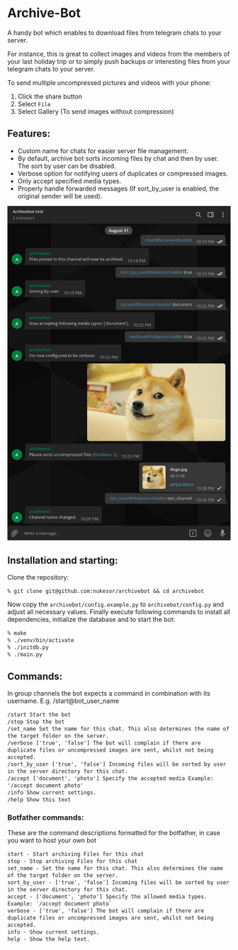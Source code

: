 # Archive-Bot

A handy bot which enables to download files from telegram chats to your server.

For instance, this is great to collect images and videos from the members of your last holiday trip or to simply push backups or interesting files from your telegram chats to your server.

To send multiple uncompressed pictures and videos with your phone:
1. Click the share button
2. Select `File`
3. Select Gallery (To send images without compression)

## Features:

- Custom name for chats for easier server file management.
- By default, archive bot sorts incoming files by chat and then by user. The sort by user can be disabled.
- Verbose option for notifying users of duplicates or compressed images.
- Only accept specified media types.
- Properly handle forwarded messages (If sort_by_user is enabled, the original sender will be used).

![Pueue](https://raw.githubusercontent.com/Nukesor/images/master/archivebot_example.png)

## Installation and starting:

Clone the repository: 

    % git clone git@github.com:nukesor/archivebot && cd archivebot

Now copy the `archivebot/config.example.py` to `archivebot/config.py` and adjust all necessary values.
Finally execute following commands to install all dependencies, initialize the database and to start the bot:

    % make
    % ./venv/bin/activate
    % ./initdb.py
    % ./main.py

## Commands:
In group channels the bot expects a command in combination with its username.
E.g. /start@bot_user_name

    /start Start the bot
    /stop Stop the bot
    /set_name Set the name for this chat. This also determines the name of the target folder on the server.
    /verbose ['true', 'false'] The bot will complain if there are duplicate files or uncompressed images are sent, whilst not being accepted.
    /sort_by_user ['true', 'false'] Incoming files will be sorted by user in the server directory for this chat.
    /accept ['document', 'photo'] Specify the accepted media Example: '/accept document photo'
    /info Show current settings.
    /help Show this text


### Botfather commands:
These are the command descriptions formatted for the botfather, in case you want to host your own bot

    start - Start archiving Files for this chat
    stop - Stop archiving Files for this chat
    set_name - Set the name for this chat. This also determines the name of the target folder on the server.
    sort_by_user - ['true', 'false'] Incoming files will be sorted by user in the server directory for this chat.
    accept - ['document', 'photo'] Specify the allowed media types. Example: `/accept document photo`
    verbose - ['true', 'false'] The bot will complain if there are duplicate files or uncompressed images are sent, whilst not being accepted.
    info - Show current settings.
    help - Show the help text.
